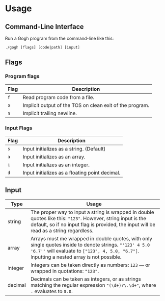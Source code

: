 # Usage

## Command-Line Interface

Run a Gogh program from the command-line like this:

```
./gogh [flags] [code|path] [input]
```

## Flags

### Program flags

Flag|Description
----|-----------
`f`|Read program code from a file.
`o`|Implicit output of the TOS on clean exit of the program.
`n`|Implicit trailing newline.

### Input Flags

Flag|Description
----|-----------
`s`|Input initializes as a string. (Default)
`a`|Input initializes as an array.
`i`|Input initializes as an integer.
`d`|Input initializes as a floating point decimal.

## Input

Type|Usage
----|-----
string|The proper way to input a string is wrapped in double quotes like this: `"123"`. However, string input is the default, so if no input flag is provided, the input will be read as a string regardless.
array|Arrays must me wrapped in double quotes, with only single quotes inside to denote strings. `"'123' 4 5.0 '6.7'"` will evaluate to `["123", 4, 5.0, "6.7"]`. Inputting a nested array is not possible.
integer|Integers can be taken directly as numbers: `123` — or wrapped in quotations: `"123"`.
decimal|Decimals can be taken as integers, or as strings matching the regular expression `"(\d+)?\.\d+"`, where `.` evaluates to `0.0`.
